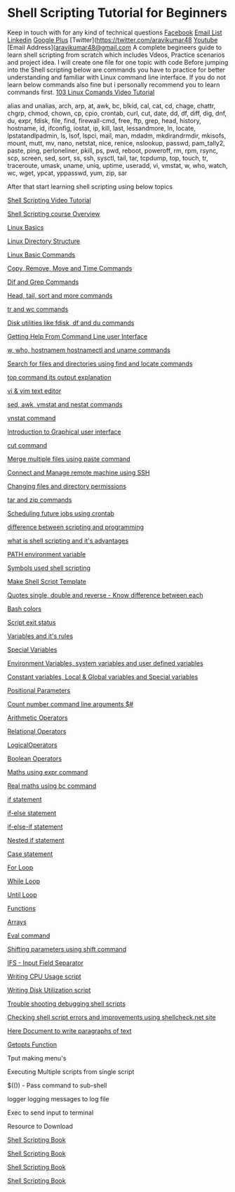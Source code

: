 # Shell Scripting Tutorial for Beginners

Keep in touch with for any kind of technical questions 
[Facebook](https://www.facebook.com/Linuxarkit/)
[Email List](https://feedburner.google.com/fb/a/mailverify?uri=arkit)
[Linkedin](https://in.linkedin.com/in/ravi-kumar-94530121)
[Google Plus](https://plus.google.com/u/0/+RedhatEnterpriseLinuxStepbyStepGuide/posts)
[Twitter](https://twitter.com/aravikumar48
[Youtube](https://www.youtube.com/Techarkit?subconfirmation=1)
[Email Address](aravikumar48@gmail.com
A complete begineers guide to learn shell scripting from scratch which includes Vdeos, Practice scenarios and project idea. I will create one file for one topic with code
Before jumping into the Shell scripting below are commands you have to practice for better understanding and familiar with Linux command line interface. 
If you do not learn below commands also fine but i personally recommend you to learn commands first.
[103 Linux Comands Video Tutorial](https://www.youtube.com/watch?v=VG-MMju9RhQ&list=PLHyfPDPl-JDX_dfDEpsvglu4x3h1RjPkz)

alias and unalias, arch, arp, at, awk, bc, blkid, cal, cat, cd, chage, chattr, chgrp, chmod, chown, cp, cpio, crontab, curl, cut, date, dd, df, diff, dig, dnf, du, expr, fdisk, file, find, firewall-cmd, free, ftp, grep, head, history, hostname, id, ifconfig, iostat, ip, kill, last, lessandmore, ln, locate, lpstatandlpadmin, ls, lsof, lspci, mail, man, mdadm, mkdirandrmdir, mkisofs, mount, mutt, mv, nano, netstat, nice, renice, nslookup, passwd, pam_tally2, paste, ping, perloneliner, pkill, ps, pwd, reboot, poweroff, rm, rpm, rsync, scp, screen, sed, sort, ss, ssh, sysctl, tail, tar, tcpdump, top, touch, tr, traceroute, umask, uname, uniq, uptime, useradd, vi, vmstat, w, who, watch, wc, wget, ypcat, yppasswd, yum, zip, sar

After that start learning shell scripting using below topics

[Shell Scripting Video Tutorial](https://www.youtube.com/watch?v=7GNUzvjS_mE&list=PL8cE5Nxf6M6b8qW7CSMsdKbEsPdG9pWfu)

[Shell Scripting course Overview](https://www.youtube.com/watch?v=7GNUzvjS_mE)

[Linux Basics](https://www.youtube.com/watch?v=IFvMor-0eFM)

[Linux Directory Structure](https://www.youtube.com/watch?v=rVxpe1_lNFE)

[Linux Basic Commands](https://www.youtube.com/watch?v=yYC8aaQ3eZA)

[Copy, Remove, Move and Time Commands](https://www.youtube.com/watch?v=G7XFreQkDB8)

[Dif and Grep Commands](https://www.youtube.com/watch?v=RwcQ6JzTsmA)

[Head, tail, sort and more commands](https://www.youtube.com/watch?v=OgV3qrPQulU)

[tr and wc commands](https://www.youtube.com/watch?v=d40a5zFa8yI)

[Disk utilities like fdisk, df and du commands](https://www.youtube.com/watch?v=vx1WZepOmKg)

[Getting Help From Command Line user Interface](https://www.youtube.com/watch?v=GcYu-0IIJas)

[w, who, hostnamem hostnamectl and uname commands](https://www.youtube.com/watch?v=7shAr5lp_Wc)

[Search for files and directories using find and locate commands](https://www.youtube.com/watch?v=Rd6e-OrsHpo)

[top command its output explanation](https://www.youtube.com/watch?v=UQ7rr4_47YY)

[vi & vim text editor](https://www.youtube.com/watch?v=K3SUrcJ740Y)

[sed, awk, vmstat and nestat commands](https://www.youtube.com/watch?v=4hJorSKg9E0)

[vnstat command](https://www.youtube.com/watch?v=KlpE2Ok6Bxo)

[Introduction to Graphical user interface](https://www.youtube.com/watch?v=Yck_xhz9ku0)

[cut command](https://www.youtube.com/watch?v=kBZNJdw7RQQ)

[Merge multiple files using paste command](https://www.youtube.com/watch?v=_Efd6PxhNq4)

[Connect and Manage remote machine using SSH](https://www.youtube.com/watch?v=Dp9J7aktYDs)

[Changing files and directory permissions](https://www.youtube.com/watch?v=NNAxqSyTsUI)

[tar and zip commands](https://www.youtube.com/watch?v=lVQppyhgERA)

[Scheduling future jobs using crontab](https://www.youtube.com/watch?v=OOOabNTnSwY)

[difference between scripting and programming](https://www.youtube.com/watch?v=5UuTNosxNgI)

[what is shell scripting and it's advantages](https://www.youtube.com/watch?v=m2DvuF_S4Ac)

[PATH environment variable](https://www.youtube.com/watch?v=4TZyWegxzGY)

[Symbols used shell scripting](https://www.youtube.com/watch?v=L8IxV7bvBHU)

[Make Shell Script Template](https://www.youtube.com/watch?v=7KEQJ7jtkTg)

[Quotes single, double and reverse - Know difference between each](https://www.youtube.com/watch?v=9_fhRI-dos4)

[Bash colors](https://arkit.co.in/coloring-style-text-shell-scripting/)

[Script exit status](https://arkit.co.in/shell-scripting-exit-status-shell-scripting-return-codes/)

[Variables and it's rules](https://www.youtube.com/watch?v=839s_OtTqDA)

[Special Variables](https://www.youtube.com/watch?v=PfxzX4XNYRE)

[Environment Variables, system variables and user defined variables](https://www.youtube.com/watch?v=PfxzX4XNYRE)

[Constant variables, Local & Global variables and Special variables](https://www.youtube.com/watch?v=839s_OtTqDA)

[Positional Parameters](https://www.youtube.com/watch?v=PfxzX4XNYRE)

[Count number command line arguments $#](https://www.youtube.com/watch?v=YizjrX9ph10)

[Arithmetic Operators](https://www.youtube.com/watch?v=qxNQ_D8txPo)

[Relational Operators](https://www.youtube.com/watch?v=U-u1wx5VeTU)

[LogicalOperators](https://www.youtube.com/watch?v=m_F1FTKdUU4)

[Boolean Operators](https://www.youtube.com/watch?v=U-u1wx5VeTU)

[Maths using expr command](https://www.youtube.com/watch?v=qxNQ_D8txPo)

[Real maths using bc command](https://www.youtube.com/watch?v=qxNQ_D8txPo)

[if statement](https://www.youtube.com/watch?v=gncu9vzmILw)

[if-else statement](https://www.youtube.com/watch?v=nDhbOeEQeNY)

[if-else-if statement](https://www.youtube.com/watch?v=UJET-9cmaqU)

[Nested if statement](https://www.youtube.com/watch?v=Kd1SJFnmj9k)

[Case statement](https://www.youtube.com/watch?v=JJ7mAPU0KhI)

[For Loop](https://www.youtube.com/watch?v=1fnAUUS4qg0)

[While Loop](https://www.youtube.com/watch?v=nBMuVIRGpwY)

[Until Loop](https://www.youtube.com/watch?v=zdk795qFgWk)

[Functions](https://www.youtube.com/watch?v=jXv1otUXMG4)

[Arrays](https://www.youtube.com/watch?v=2Fetj2V6rrM)

[Eval command](https://www.youtube.com/watch?v=AjqBRGwLmLc&list=PL8cE5Nxf6M6b8qW7CSMsdKbEsPdG9pWfu&index=57&t=0s)

[Shifting parameters using shift command](https://www.youtube.com/watch?v=48j0kxOFKZE)

[IFS - Input Field Separator](https://www.youtube.com/watch?v=so8IRuhWjEM)

[Writing CPU Usage script](https://www.youtube.com/watch?v=NQx43bY4lNo)

[Writing Disk Utilization script](https://www.youtube.com/watch?v=yXhdDV13nrA)

[Trouble shooting debugging shell scripts](https://www.youtube.com/watch?v=kgj-4_gmvi4)

[Checking shell script errors and improvements using shellcheck.net site](https://www.youtube.com/watch?v=kgj-4_gmvi4)

[Here Document to write paragraphs of text](https://www.youtube.com/watch?v=r9lb0ZxGFqE)

[Getopts Function](https://www.youtube.com/watch?v=j-lEoC0DWI8)

Tput making menu's

Executing Multiple scripts from single script

$(()) - Pass command to sub-shell

logger logging messages to log file

Exec to send input to terminal

Resource to Download

[Shell Scripting Book](https://arkit-in.tradepub.com/free/w_wile48/)

[Shell Scripting Book](https://arkit-in.tradepub.com/free/w_pack42/)

[Shell Scripting Book](https://arkit-in.tradepub.com/free/w_advb01/)

[Shell Scripting Book](https://arkit-in.tradepub.com/free/w_wile54/)

